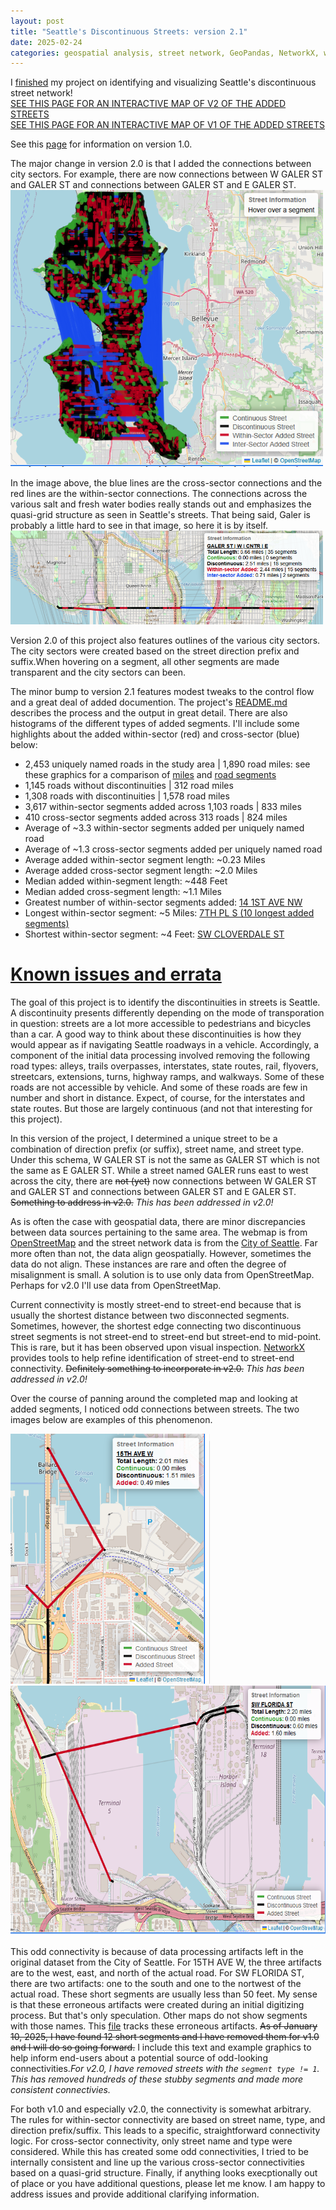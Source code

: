 ```yaml
---
layout: post
title: "Seattle's Discontinuous Streets: version 2.1"
date: 2025-02-24
categories: geospatial analysis, street network, GeoPandas, NetworkX, webmap
---
```


I [finished](https://github.com/mike-babb/seattle_streets) my project on identifying and visualizing Seattle's discontinuous street network!  
[SEE THIS PAGE FOR AN INTERACTIVE MAP OF V2 OF THE ADDED STREETS](/media/discontinuous_streets_v2.html)  
[SEE THIS PAGE FOR AN INTERACTIVE MAP OF V1 OF THE ADDED STREETS](/media/discontinuous_streets.html)  

See this [page](https://mike-babb.github.io/blog/2025/01/01/seattles-discontinuous-streets) for information on version 1.0.

The major change in version 2.0 is that I added the connections between city sectors. For example, there are now connections between W GALER ST and GALER ST and connections between GALER ST and E GALER ST.  
<img src="https://raw.githubusercontent.com/mike-babb/seattle_streets/main/graphics/ex_12_overall_v2.png" alt="overall" width="500" height="443"/>  

In the image above, the blue lines are the cross-sector connections and the red lines are the within-sector connections. The connections across the various salt and fresh water bodies really stands out and emphasizes the quasi-grid structure as seen in Seattle's streets. That being said, Galer is probably a little hard to see in that image, so here it is by itself.  
<img src="https://raw.githubusercontent.com/mike-babb/seattle_streets/main/graphics/ex_11_galer_v2.png" alt="overall" width="500" height="150"/>  

Version 2.0 of this project also features outlines of the various city sectors. The city sectors were created based on the street direction prefix and suffix.When hovering on a segment, all other segments are made transparent and the city sectors can been. 

The minor bump to version 2.1 features modest tweaks to the control flow and a great deal of added documention. The project's [README.md](link) describes the process and the output in great detail. There are also histograms of the different types of added segments. I'll include some highlights about the added within-sector (red) and cross-sector (blue) below:

* 2,453 uniquely named roads in the study area | 1,890 road miles: see these graphics for a comparison of [miles](/graphics/barplot_miles.png) and [road segments](/graphics/barplot_segment_count.png)  
* 1,145 roads without discontinuities | 312 road miles  
* 1,308 roads with discontinuities | 1,578 road miles  
* 3,617 within-sector segments added across 1,103 roads | 833 miles  
* 410 cross-sector segments added across 313 roads | 824 miles
* Average of ~3.3 within-sector segments added per uniquely named road  
* Average of ~1.3 cross-sector segments added per uniquely named road  
* Average added within-sector segment length: ~0.23 Miles  
* Average added cross-sector segment length: ~2.0 Miles  
* Median added within-segment length: ~448 Feet  
* Median added cross-segment length: ~1.1 Miles  
* Greatest number of within-sector segments added: [14 1ST AVE NW](https://raw.githubusercontent.com/mike-babb/seattle_streets/main/graphics/ex_14_most_added_segments_v2.png)  
* Longest within-sector segment: ~5 Miles:  [7TH PL S (10 longest added segments)](https://raw.githubusercontent.com/mike-babb/seattle_streets/main/graphics/ex_15_longest_added_segments_v2.png)  
* Shortest within-sector segment: ~4 Feet: [SW CLOVERDALE ST ](https://raw.githubusercontent.com/mike-babb/seattle_streets/main/graphics/ex_06_shortest_segment.png)  

# [Known issues and errata](#known-issues-and-errata)
The goal of this project is to identify the discontinuities in streets is Seattle. A discontinuity presents differently depending on the mode of transporation in question: streets are a lot more accessible to pedestrians and bicycles than a car. A good way to think about these discontinuities is how they would appear as if navigating Seattle roadways in a vehicle. Accordingly, a component of the initial data processing involved removing the following road types: alleys, trails overpasses, interstates, state routes, rail, flyovers, streetcars, extensions, turns, highway ramps, and walkways. Some of these roads are not accessible by vehicle. And some of these roads are few in number and short in distance. Expect, of course, for the interstates and state routes. But those are largely continuous (and not that interesting for this project).

In this version of the project, I determined a unique street to be a combination of direction prefix (or suffix), street name, and street type. Under this schema, W GALER ST is not the same as GALER ST which is not the same as E GALER ST. While a street named GALER runs east to west across the city, there are ~~not (yet)~~ now connections between W GALER ST and GALER ST and connections between GALER ST and E GALER ST. ~~Something to address in v2.0.~~ *This has been addressed in v2.0!*

As is often the case with geospatial data, there are minor discrepancies between data sources pertaining to the same area. The webmap is from [OpenStreetMap](https://www.openstreetmap.org/) and the street network data is from the [City of Seattle](https://data-seattlecitygis.opendata.arcgis.com/datasets/783fd63545304bdf9d3c5f2065751614_0/explore). Far more often than not, the data align geospatially. However, sometimes the data do not align. These instances are rare and often the degree of misalignment is small. A solution is to use only data from OpenStreetMap. Perhaps for v2.0 I'll use data from OpenStreetMap. 

Current connectivity is mostly street-end to street-end because that is usually the shortest distance between two disconnected segments. Sometimes, however, the shortest edge connecting two discontinuous street segments is not street-end to street-end but street-end to mid-point. This is rare, but it has been observed upon visual inspection. [NetworkX](https://networkx.org/documentation/stable/reference/algorithms/generated/networkx.algorithms.centrality.degree_centrality.html#networkx.algorithms.centrality.degree_centrality) provides tools to help refine identification of street-end to street-end connectivity. ~~Definitely something to incorporate in v2.0.~~ *This has been addressed in v2.0!*

Over the course of panning around the completed map and looking at added segments, I noticed odd connections between streets. The two images below are examples of this phenomenon.
<p float="left">
<img src="https://raw.githubusercontent.com/mike-babb/seattle_streets/main/graphics/ex_08_15th_ave_w.png" alt="15TH AVE W" width="319" height="400" /> 
<img src="https://raw.githubusercontent.com/mike-babb/seattle_streets/main/graphics/ex_09_sw_florida_st.png" alt="SW FLORIDA ST" width="597" height="400" />
</p>

This odd connectivity is because of data processing artifacts left in the original dataset from the City of Seattle. For 15TH AVE W, the three artifacts are to the west, east, and north of the actual road. For SW FLORIDA ST, there are two artifacts: one to the south and one to the nortwest of the actual road. These short segments are usually less than 50 feet. My sense is that these erroneous artifacts were created during an initial digitizing process. But that's only speculation. Other maps do not show segments with those names. This [file](https://raw.githubusercontent.com/mike-babb/seattle_streets/main/data/streets_to_remove.txt) tracks these erroneous artifacts. ~~As of January 10, 2025, I have found 12 short segments and I have removed them for v1.0 and I will do so going forward.~~ I include this text and example graphics to help inform end-users about a potential source of odd-looking connectivities.*For v2.0, I have removed streets with the `segment type != 1`. This has removed hundreds of these stubby segments and made more consistent connectivies.*

For both v1.0 and especially v2.0, the connectivity is somewhat arbitrary. The rules for within-sector connectivity are based on street name, type, and direction prefix/suffix. This leads to a specific, straightforward connectivity logic. For cross-sector connectivity, only street name and type were considered. While this has created some odd connectivities, I tried to be internally consistent and line up the various cross-sector connectivities based on a quasi-grid structure. Finally, if anything looks execptionally out of place or you have additional questions, please let me know. I am happy to address issues and provide additional clarifying information.